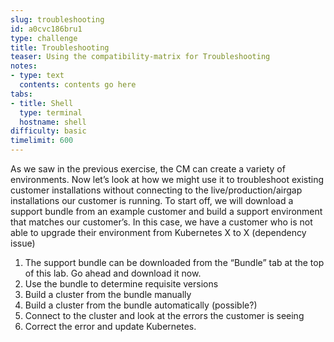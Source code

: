```yaml
---
slug: troubleshooting
id: a0cvc186bru1
type: challenge
title: Troubleshooting
teaser: Using the compatibility-matrix for Troubleshooting
notes:
- type: text
  contents: contents go here
tabs:
- title: Shell
  type: terminal
  hostname: shell
difficulty: basic
timelimit: 600
---
```


As we saw in the previous exercise, the CM can create a variety of environments. Now let’s look at how we might use it to troubleshoot existing customer installations without connecting to the live/production/airgap installations our customer is running. To start off, we will download a support bundle from an example customer and build a support environment that matches our customer’s. In this case, we have a customer who is not able to upgrade their environment from Kubernetes X to X (dependency issue)

1. The support bundle can be downloaded from the “Bundle” tab at the top of this lab. Go ahead and download it now.
2. Use the bundle to determine requisite versions
3. Build a cluster from the bundle manually
4. Build a cluster from the bundle automatically (possible?)
5. Connect to the cluster and look at the errors the customer is seeing
6. Correct the error and update Kubernetes.
